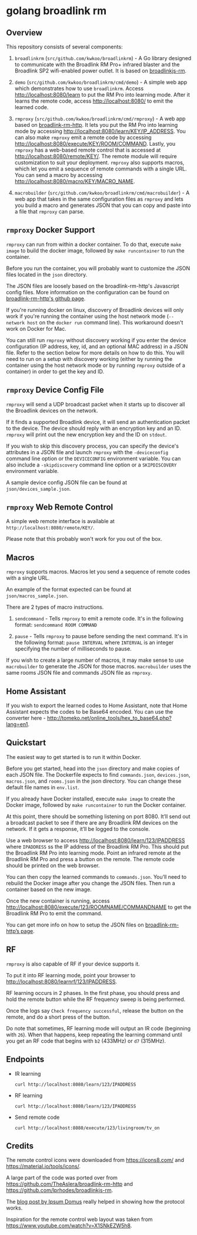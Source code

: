 # golang broadlink rm

## Overview

This repository consists of several components:

1. `broadlinkrm` (`src/github.com/kwkoo/broadlinkrm`) - A Go library designed to communicate with the Broadlink RM Pro+ infrared blaster and the Broadlink SP2 wifi-enabled power outlet. It is based on [broadlinkjs-rm](https://github.com/lprhodes/broadlinkjs-rm).

2. `demo` (`src/github.com/kwkoo/broadlinkrm/cmd/demo`) - A simple web app which demonstrates how to use `broadlinkrm`. Access <http://localhost:8080/learn> to put the RM Pro into learning mode. After it learns the remote code, access <http://localhost:8080/> to emit the learned code.

3. `rmproxy` (`src/github.com/kwkoo/broadlinkrm/cmd/rmproxy`) - A web app based on [broadlink-rm-http](https://github.com/TheAslera/broadlink-rm-http). It lets you put the RM Pro into learning mode by accessing <http://localhost:8080/learn/KEY/IP_ADDRESS>. You can also make `rmproxy` emit a remote code by accessing <http://localhost:8080/execute/KEY/ROOM/COMMAND>. Lastly, you `rmproxy` has a web-based remote control that is accessed at <http://localhost:8080/remote/KEY/>. The remote module will require customization to suit your deployment. `rmproxy` also supports macros, which let you emit a sequence of remote commands with a single URL. You can send a macro by accessing <http://localhost:8080/macro/KEY/MACRO_NAME>.

4. `macrobuilder` (`src/github.com/kwkoo/broadlinkrm/cmd/macrobuilder`) - A web app that takes in the same configuration files as `rmproxy` and lets you build a macro and generates JSON that you can copy and paste into a file that `rmproxy` can parse.


## `rmproxy` Docker Support

`rmproxy` can run from within a docker container. To do that, execute `make image` to build the docker image, followed by `make runcontainer` to run the container.

Before you run the container, you will probably want to customize the JSON files located in the `json` directory.

The JSON files are loosely based on the broadlink-rm-http's Javascript config files. More information on the configuration can be found on [broadlink-rm-http's github page](https://github.com/TheAslera/broadlink-rm-http).

If you're running docker on linux, discovery of Broadlink devices will only work if you're running the container using the host network mode (`--network host` on the `docker run` command line). This workaround doesn't work on Docker for Mac.

You can still run `rmproxy` without discovery working if you enter the device configuration (IP address, key, id, and an optional MAC address) in a JSON file. Refer to the section below for more details on how to do this. You will need to run on a setup with discovery working (either by running the container using the host network mode or by running `rmproxy` outside of a container) in order to get the key and ID.


## `rmproxy` Device Config File

`rmproxy` will send a UDP broadcast packet when it starts up to discover all the Broadlink devices on the network.

If it finds a supported Broadlink device, it will send an authentication packet to the device. The device should reply with an encryption key and an ID. `rmproxy` will print out the new encryption key and the ID on `stdout`.

If you wish to skip this discovery process, you can specify the device's attributes in a JSON file and launch `rmproxy` with the `-deviceconfig` command line option or the `DEVICECONFIG` environment variable. You can also include a `-skipdiscovery` command line option or a `SKIPDISCOVERY` environment variable.

A sample device config JSON file can be found at `json/devices_sample.json`.


## `rmproxy` Web Remote Control

A simple web remote interface is available at `http://localhost:8080/remote/KEY/`.

Please note that this probably won't work for you out of the box.

## Macros

`rmproxy` supports macros. Macros let you send a sequence of remote codes with a single URL.

An example of the format expected can be found at `json/macros_sample.json`.

There are 2 types of macro instructions.

1. `sendcommand` - Tells `rmproxy` to emit a remote code. It's in the following format: `sendcommand ROOM COMMAND`

2. `pause` - Tells `rmproxy` to pause before sending the next command. It's in the following format: `pause INTERVAL` where `INTERVAL` is an integer specifying the number of milliseconds to pause.

If you wish to create a large number of macros, it may make sense to use `macrobuilder` to generate the JSON for those macros. `macrobuilder` uses the same rooms JSON file and commands JSON file as `rmproxy`.

## Home Assistant

If you wish to export the learned codes to Home Assistant, note that Home Assistant expects the codes to be Base64 encoded. You can use the converter here - <http://tomeko.net/online_tools/hex_to_base64.php?lang=en1>.

## Quickstart

The easiest way to get started is to run it within Docker.

Before you get started, head into the `json` directory and make copies of each JSON file. The Dockerfile expects to find `commands.json`, `devices.json`, `macros.json`, and `rooms.json` in the json directory. You can change these default file names in `env.list`.

If you already have Docker installed, execute `make image` to create the Docker image, followed by `make runcontainer` to run the Docker container.

At this point, there should be something listening on port 8080. It’ll send out a broadcast packet to see if there are any Broadlink RM devices on the network. If it gets a response, it’ll be logged to the console.

Use a web browser to access <http://localhost:8080/learn/123/IPADDRESS> where `IPADDRESS` ss the IP address of the Broadlink RM Pro. This should put the Broadlink RM Pro into learning mode. Point an infrared remote at the Broadlink RM Pro and press a button on the remote. The remote code should be printed on the web browser.

You can then copy the learned commands to `commands.json`. You’ll need to rebuild the Docker image after you change the JSON files. Then run a container based on the new image.

Once the new container is running, access <http://localhost:8080/execute/123/ROOMNAME/COMMANDNAME> to get the Broadlink RM Pro to emit the command.

You can get more info on how to setup the JSON files on [broadlink-rm-http’s page](https://github.com/TheAslera/broadlink-rm-http).


## RF

`rmproxy` is also capable of RF if your device supports it.

To put it into RF learning mode, point your browser to <http://localhost:8080/learnrf/123/IPADDRESS>.

RF learning occurs in 2 phases. In the first phase, you should press and hold the remote button while the RF frequency sweep is being performed.

Once the logs say `Check frequency successful`, release the button on the remote, and do a short press of the button.

Do note that sometimes, RF learning mode will output an IR code (beginning with `26`). When that happens, keep repeating the learning command until you get an RF code that begins with `b2` (433MHz) or `d7` (315MHz).


## Endpoints

* IR learning

    ```
    curl http://localhost:8080/learn/123/IPADDRESS
    ```

* RF learning

    ```
    curl http://localhost:8080/learn/123/IPADDRESS
    ```

* Send remote code

    ```
    curl http://localhost:8080/execute/123/livingroom/tv_on
    ```


## Credits

The remote control icons were downloaded from <https://icons8.com/> and <https://material.io/tools/icons/>.

A large part of the code was ported over from <https://github.com/TheAslera/broadlink-rm-http> and <https://github.com/lprhodes/broadlinkjs-rm>.

The [blog post by Ipsum Domus](https://blog.ipsumdomus.com/broadlink-smart-home-devices-complete-protocol-hack-bc0b4b397af1) really helped in showing how the protocol works.

Inspiration for the remote control web layout was taken from <https://www.youtube.com/watch?v=X1SNkEZW5h8>.
